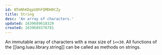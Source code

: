 ```yaml
---
id: NTmNhKDgpU8hFQMDH0CZy
title: String
desc: 'An array of characters.'
updated: 1639689618329
created: 1639689376781
---
```


An immutable array of characters with a max size of `1<<30`. All functions of the [[lang.luau.library.string]] can be called as methods on strings.